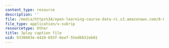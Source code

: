 ```yaml
---
content_type: resource
description: ''
file: /media/https%3A/open-learning-course-data-rc.s3.amazonaws.com/8-05-quantum-physics-ii-fall-2013/9330603e4420693f8eef55ed6b52eb01_7Nrymx1ULis.srt
file_type: application/x-subrip
resourcetype: Other
title: 3play caption file
uid: 9330603e-4420-693f-8eef-55ed6b52eb01
---
```

